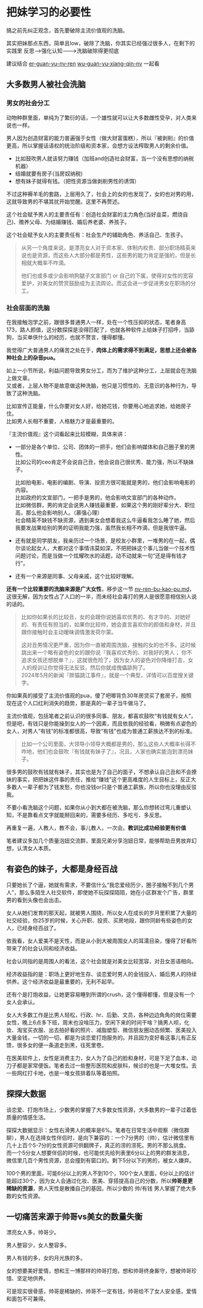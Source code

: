 # 把妹学习的必要性

搞之前先纠正观念，首先要破除主流价值观的洗脑。

其实把妹那点东西，简单且low，破除了洗脑，你其实已经强过很多人，在剩下的实践里  反思-->强化认知--->洗脑破除得更彻底

建议结合 [er-guan-yu-nv-ren](../er-guan-yu-nv-ren/ "mention") [wu-guan-yu-xiang-qin-nv](../wu-guan-yu-xiang-qin-nv/ "mention") 一起看

## **大多数男人被社会洗脑**

### **男女的社会分工**

动物种群里面，单纯为了繁衍的话，一个雄性就可以让大多数雌性受孕，对人类来说也一样。

男人因为创造财富的能力普遍强于女性（做大财富蛋糕），所以『被剥削』的价值更高，所以掌握话语权的统治阶级和资本家，会想方设法榨取男人的剩余价值。

* 比如鼓吹男人就该努力赚钱（加班and创造社会财富，当一个没有思想的纳税机器）
* 结婚就要有房子(当房奴纳税)
* 想有妹子就得有钱。（把性资源当做剥削男性的诱饵）

不过这种褥羊毛的套路，上层用久了，社会上的女的也发现了，女的也对男的用，这就导致男的不堪其扰开始觉醒。这里不再赘述。

这个社会赋予男人的主要责任有：创造社会财富的主力角色(当好韭菜，燃烧自己)、赡养父母、为结婚赚钱、婚后养老婆、养孩子。

这个社会赋予女人的主要责任有：社会生产的辅助角色、养活自己、生孩子。

> 从另一个角度来说，是漂亮女人对于资本家、体制内权贵、部分职场精英来说也是资源，而这些人大部分都是男性，这些男的能力肯定是强的，但是长相就大概率不咋滴。
>
> 他们也或多或少会影响狗腿子文宣部门 or 自己的下属，使得对女性的宽容爱护，对美女的赞赏鼓励成为主流舆论。而这会进一步促进男女在职场的分工。

### 社会层面的洗脑

在我接触泡学之前，跟很多普通男人一样，处在一个性压抑的状态，笔者身高173，路人颜值，这分数探探是没得匹配了，也就各种软件上给妹子打招呼，当舔狗，当买单侠什么的经历，也就不赘言，懂得都懂。

我觉得广大普通男人的痛苦之处在于，**肉体上的需求得不到满足，思想上还会被各种社会上的杂音pua。**

如上一小节所说，利益问题导致男女分工，而为了维护这种分工，上层就会在洗脑上做文章。\
又或者，上层人物不是故意做这种洗脑，他只是习惯性的、无意识的各种行为，导致了这种洗脑。

比如宣传正能量，什么你要对女人好，给她花钱，你要用心地追求她，给她房子住。\
比如男人长相不重要，人格魅力才是最重要的。

『主流价值观』这个词看起来比较模糊，具体来讲：

*   一部分是各个单位、公司、团体的一把手，他们会影响媒体和自己圈子里的男性。\
    比如公司的ceo肯定不会说自己丑，他会说自己很优秀、能力强，所以不缺妹子。

    比如拍电影，电影的编剧、导演、投资方很可能就是男的，他们会影响电影的内容。\
    比如政府的文宣部门，一把手是男的，他会影响文宣部门的各种动作。\
    比如微信群，男的肯定会说男人赚钱最重要，如果这个男的刚好辈分大、职位高，那么他会影响别人。（慕强心理）\
    社会精英不缺钱不缺资源，遇到美女会想着我这么牛逼看我怎么睡了她，然后我要发战果给别的男的证明我能力强，虽然我长相不咋滴，但是我很牛逼。
* 还有就是同学朋友，我亲历过一个场景，是校友小群里，一堆男的在一起，偶尔谈论起女人，大都对这个事情讳莫如深，不把把妹这个事儿当做一个技术性问题讨论，而是当做一个炫耀吹水的话题，动不动就来一句“还是得有钱才行”。
* 还有一个来源是同事、父母亲戚，这个比较好理解。

**还有一个比较重要的洗脑来源是广大女性**，移步这一节 [nv-ren-bu-kao-pu.md](../er-guan-yu-nv-ren/nv-ren-bu-kao-pu.md "mention")， 这很无解，因为女性占了人口的一半，而未经社会毒打的男人是很愿意相信别人说的话的。

> 比如你如果长的比较丑，女的会跟你说她喜欢优秀的、有才华的、对她好的、有责任有担当的，如果你比较帅，她会直言喜欢你的颜值和身材，并且跟你接触时会主动暧昧调情激发荷尔蒙。
>
> 这对丑男情况更严重，因为你一直被周围洗脑，接触的女的也不多。这时候跳出来一个略有姿色的女的跟你说『我喜欢优秀的、对我好的男人； 你不追求女孩还想脱单？』，这就很危险了，因为女人的姿色对你降维打击，女人的规训让你觉得无法反驳，然后你就成傀儡舔狗了。\
> 2024年5月的新闻『胖猫跳江事件』，就是一个典型，详情可以百度搜关键字。

你如果真的接受了主流价值观的pua，傻了吧唧背负30年房贷买了套房子，按照现在这个人口红利消失的趋势，那是真的一辈子当牛做马了。

主流价值观，包括笔者之前认识的很多同事、朋友，都喜欢鼓吹“有钱就有女人”，但是吧，有钱只是你能操到女人的一个因素，而且依我的经验看，稍微有点姿色的女人，对男人“有钱”的标准都很高，导致“有钱”也成为普通工薪族达不到的标准。

> 比如一个公司里面，大领导小领导大概都是男的，那么这些人大概率长得不咋地，他们也会鼓吹『有钱就有妹子了』，况且，人家也确实能泡到漂亮妹子。

很多男的鼓吹有钱就有妹子，其实也是为了自己的面子，不想承认自己丑和不会撩妹的事实，把把妹这件事的责任，推给“赚钱”这个更高难度的人生目标上，反正大多数人一辈子都为了钱发愁，你也没钱or只是个普通工薪族，所以你也没理由反驳我。

不要小看洗脑这个问题，如果你从小到大都在被洗脑，那么你想转过弯儿重塑认知，不是靠看点文字就能掰回来的，需要多经历、多吃亏、多反思。

再重复一遍，人教人，教不会，事儿教人，一次会。**教训比成功经验更有价值**

笔者建议多加几个质量泡妞交流群，里面兄弟分享泡妞日常，能够帮助丑男放弃幻想，认清女人本质。

## 有姿色的妹子，大都是身经百战

只要她长了个逼，她就有需求，不要信什么“我恋爱经历少，圈子接触不到几个男人”，那么多陌生人社交软件，即使她不玩探探陌陌，她在小区群发个广告，群里男的看到头像也会出击。

女人从她们发育的那天起，就被男人围绕，所以女人在成长的岁月里积累了大量的社交经验，你25岁的时候，关心升职、投资、买房地段，跟你同龄有些姿色的女人，已经身经百战了。

依我看，女人爱美不是天性，而是从小到大被周围女人的耳濡目染，懂得了好看所带来了的社会认同和经济收益。

社会认同指的是周围人的看法，这个社会就是对美女比较宽容，对丑女恶语相向。

经济收益指的是：职场上更好地生存、谈恋爱时男人的金钱投入、婚后男人的持续供养。这个经济收益是最重要的，无利不起早。

还有个是打炮收益，让她更容易睡到所谓的crush，这个懂得都懂，但是没有一个女人会承认。

女人大多数工作是比男人轻松，行政、hr、后勤、文员，各种边边角角的岗位需要女性，晚上6点多下班，周末也没啥压力，空闲下来的时间干啥？搞男人呗，化妆、淘宝买衣服、出去拍好看的照片、减脂塑型、微信朋友圈动态频繁、医美投入大量金钱，一切的一切，都是为谈恋爱打炮服务的。并且因为变好看这事儿有正反馈，很多女的便一条道走到黑，往死里卷。

在医美软件上，女性是消费主力，女人为了自己的脸和身材，可是下足了血本，动刀子都是家常便饭。笔者去过一些整形医院和皮肤科，候诊的也是一大堆女性。去一些网红打卡地，也是一堆女孩排着队等着拍照。

## 探探大数据

谈恋爱、打炮市场上，少数男的掌握了大多数女性资源，大多数男的一辈子过着低质量的情感生活。

探探大数据显示：女性右滑男人的概率是6%。笔者在日常生活中观察（微信群聊），男人在选择女性伴侣时，是向下兼容的：一个7分男的（帅），估计微信里有几十上百个5-7分的女性资源可供翻牌子，真正的涝的涝死。男的不那么挑食。\
而一个5分女人想要伴侣的时候，也可能优先给列表里6分以上的男的群发消息，微信里几百个男性资源，总会撞到有窗口的。剩下5分以下的男的，被女人嫌弃。

100个男的里面，可能6分以上的男人不到10个，100个女人里面，6分以上的估计能超过30个，因为女人会通过化妆、医美、穿搭提高自己的分数，所以**帅哥是更稀缺的资源**，男人天性是散播自己的基因，所以少数的 帅/有钱 男人掌握了绝大多数的女性资源。

## 一切痛苦来源于帅哥vs美女的数量失衡

漂亮女人多，帅哥少。

男人整容少，女人整容多。

男人有钱的多，女的月光族的多。

女的想要美好爱情，想和王一博那样的帅哥打炮，想和帅哥终身厮守，想被帅哥珍惜、坚定地供养。

可是现实很骨感，帅哥是稀缺的，帅哥不一定有钱，帅哥给不了女人安全感，爱情和面包不可兼得。
